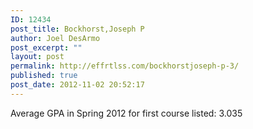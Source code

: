 ```yaml
---
ID: 12434
post_title: Bockhorst,Joseph P
author: Joel DesArmo
post_excerpt: ""
layout: post
permalink: http://effrtlss.com/bockhorstjoseph-p-3/
published: true
post_date: 2012-11-02 20:52:17
---
```

<p>Average GPA in Spring 2012 for first course listed: 3.035</p>